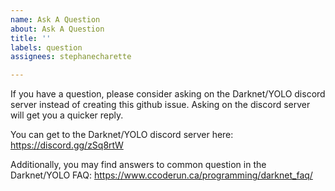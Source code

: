 ```yaml
---
name: Ask A Question
about: Ask A Question
title: ''
labels: question
assignees: stephanecharette

---
```


If you have a question, please consider asking on the Darknet/YOLO discord server instead of creating this github issue.  Asking on the discord server will get you a quicker reply.

You can get to the Darknet/YOLO discord server here:  https://discord.gg/zSq8rtW

Additionally, you may find answers to common question in the Darknet/YOLO FAQ:  https://www.ccoderun.ca/programming/darknet_faq/
